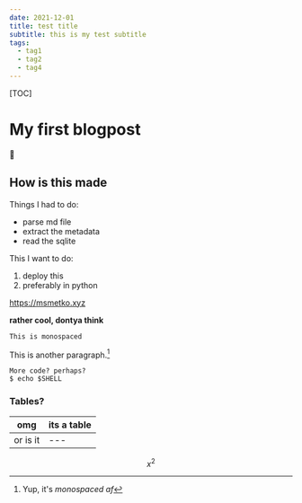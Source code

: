 ```yaml
---
date: 2021-12-01
title: test title
subtitle: this is my test subtitle
tags:
  - tag1
  - tag2
  - tag4
---
```


[TOC]

# My first blogpost

:rocket:


## How is this made

Things I had to do:
- parse md file
- extract the metadata
- read the sqlite

This I want to do:
1. deploy this
1. preferably in python

https://msmetko.xyz

**rather cool, dontya think**

`This is monospaced`

This is another paragraph.[^1]


```
More code? perhaps?
$ echo $SHELL
```

[^1]: Yup, it's *monospaced af*

### Tables?
| omg | its a table|
|-----|------------|
|or is it|---|

```math
x^2
```
